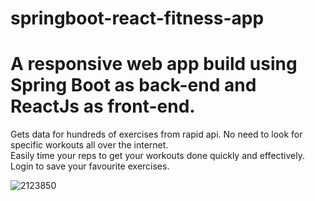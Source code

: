 # springboot-react-fitness-app
# A responsive web app build using Spring Boot as back-end and ReactJs as front-end.
Gets data for hundreds of exercises from rapid api. No need to look for specific workouts all over the internet.<br/>
Easily time your reps to get your workouts done quickly and effectively.<br/>
Login to save your favourite exercises.<br/>

![2123850](https://user-images.githubusercontent.com/56676620/177025766-b4f398fa-2268-4289-8ff6-fb1628799d0c.jpg)
